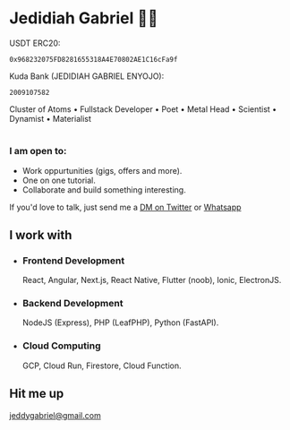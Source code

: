 # Jedidiah Gabriel 🧔🏽 

USDT ERC20:
```
0x968232075FD8281655318A4E70802AE1C16cFa9f
```
Kuda Bank (JEDIDIAH GABRIEL ENYOJO):
```
2009107582
```

[<ForJoan/>](https://joan.onrender.com)

Cluster of Atoms • Fullstack Developer • Poet • Metal Head • Scientist • Dynamist • Materialist 
#

### I am open to:
- Work oppurtunities (gigs, offers and more).
- One on one tutorial.
- Collaborate and build something interesting.

If you'd love to talk, just send me a [DM on Twitter](https://twitter.com/jedshock) or [Whatsapp](https://wa.me/+2348140066686)


## I work with

- ### Frontend Development
   React, Angular, Next.js, React Native, Flutter (noob), Ionic, ElectronJS.
- ### Backend Development
   NodeJS (Express), PHP (LeafPHP), Python (FastAPI). 
- ### Cloud Computing
   GCP, Cloud Run, Firestore, Cloud Function. 
## Hit me up

[jeddygabriel@gmail.com](mailto:jeddygabriel@gmail.com)
